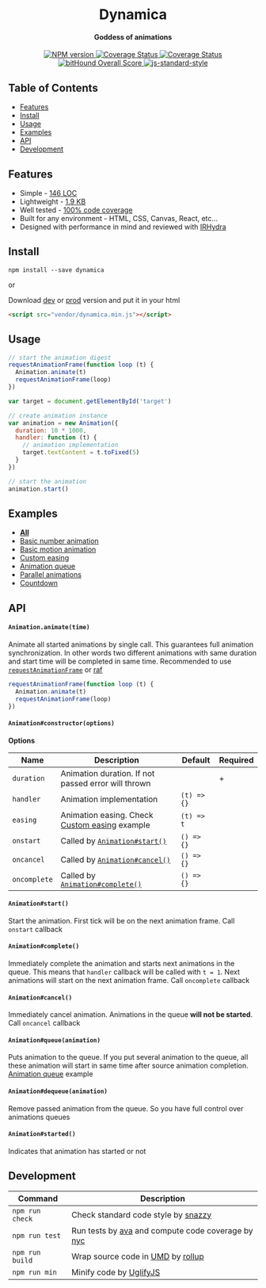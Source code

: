 <h1 align="center">Dynamica</h1>
<h4 align="center">Goddess of animations</h2>
<p align="center">
  <a href="https://www.npmjs.com/package/dynamica" target="_blank">
    <img src="https://img.shields.io/npm/v/dynamica.svg" alt="NPM version" target="_blank"></img>
  </a>
  <a href='https://travis-ci.org/broadsw0rd/dynamica'>
    <img src='https://travis-ci.org/broadsw0rd/dynamica.svg?branch=master' alt='Coverage Status' />
  </a>
  <a href='https://coveralls.io/github/broadsw0rd/dynamica?branch=master'>
    <img src='https://coveralls.io/repos/github/broadsw0rd/dynamica/badge.svg?branch=master' alt='Coverage Status' />
  </a>
  <a href="https://www.bithound.io/github/broadsw0rd/dynamica">
    <img src="https://www.bithound.io/github/broadsw0rd/dynamica/badges/score.svg" alt="bitHound Overall Score">
  </a>
  <a href="https://github.com/feross/standard" target="_blank">
    <img src="https://img.shields.io/badge/code%20style-standard-brightgreen.svg?style=flat" alt="js-standard-style"></img>
  </a>
</p>

## Table of Contents

- [Features](#features)
- [Install](#install)
- [Usage](#usage)
- [Examples](#examples)
- [API](#api)
- [Development](#development)

## Features

- Simple - [146 LOC](https://github.com/broadsw0rd/dynamica/blob/master/dist/dynamica.js#L138)
- Lightweight - [1.9 KB](https://github.com/broadsw0rd/dynamica/blob/master/dist/dynamica.min.js)
- Well tested - [100% code coverage](https://coveralls.io/github/broadsw0rd/dynamica?branch=master)
- Built for any environment - HTML, CSS, Canvas, React, etc...
- Designed with performance in mind and reviewed with [IRHydra](http://mrale.ph/irhydra/2/)

## Install


```
npm install --save dynamica
```

or

Download [dev](https://rawgit.com/broadsw0rd/dynamica/1.0.1/dist/dynamica.js) or [prod](https://rawgit.com/broadsw0rd/dynamica/1.0.1/dist/dynamica.min.js) version and put it in your html

```html
<script src="vendor/dynamica.min.js"></script>
```

## Usage

```js
// start the animation digest
requestAnimationFrame(function loop (t) {
  Animation.animate(t)
  requestAnimationFrame(loop)
})

var target = document.getElementById('target')

// create animation instance
var animation = new Animation({
  duration: 10 * 1000,
  handler: function (t) {
    // animation implementation
    target.textContent = t.toFixed(5)
  }
})

// start the animation
animation.start()
```

## Examples

- **[All](http://codepen.io/collection/nZOBdk/)**
- [Basic number animation](http://codepen.io/broadsw0rd/pen/zBNJvo)
- [Basic motion animation](http://codepen.io/broadsw0rd/pen/qNRMjp)
- [Custom easing](http://codepen.io/broadsw0rd/pen/LZxJjQ)
- [Animation queue](http://codepen.io/broadsw0rd/pen/ezgLGB)
- [Parallel animations](http://codepen.io/broadsw0rd/pen/NArpzK)
- [Countdown](http://codepen.io/broadsw0rd/pen/VjBBkR)

## API

#### `Animation.animate(time)`

Animate all started animations by single call. This guarantees full animation synchronization. In other words two different animations with same duration and start time will be completed in same time. Recommended to use [`requestAnimationFrame`](https://developer.mozilla.org/en-US/docs/Web/API/window/requestAnimationFrame) or [raf](https://www.npmjs.com/package/raf)

```js
requestAnimationFrame(function loop (t) {
  Animation.animate(t)
  requestAnimationFrame(loop)
})
```

#### `Animation#constructor(options)`

**Options**

Name | Description | Default | Required
---- | ----------- | ------- | --------
`duration` | Animation duration. If not passed error will thrown | | +
`handler` | Animation implementation | `(t) => {}` | 
`easing` | Animation easing. Check [Custom easing](http://codepen.io/broadsw0rd/pen/LZxJjQ) example | `(t) => t` | 
`onstart` | Called by [`Animation#start()`](#animationstart) | `() => {}` |
`oncancel` | Called by [`Animation#cancel()`](#animationcancel) | `() => {}` | 
`oncomplete` | Called by [`Animation#complete()`](#animationcomplete) | `() => {}` | 

#### `Animation#start()`

Start the animation. First tick will be on the next animation frame. Call `onstart` callback

#### `Animation#complete()`

Immediately complete the animation and starts next animations in the queue. This means that `handler` callback will be called with `t = 1`. Next animations will start on the next animation frame. Call `oncomplete` callback

#### `Animation#cancel()`

Immediately cancel animation. Animations in the queue **will not be started**. Call `oncancel` callback

#### `Animation#queue(animation)`

Puts animation to the queue. If you put several animation to the queue, all these animation will start in same time after source animation completion. [Animation queue](http://codepen.io/broadsw0rd/pen/ezgLGB) example

#### `Animation#dequeue(animation)`

Remove passed animation from the queue. So you have full control over animations queues

#### `Animation#started()`

Indicates that animation has started or not

## Development

Command | Description
------- | -----------
`npm run check` | Check standard code style by [snazzy](https://www.npmjs.com/package/snazzy)
`npm run test` | Run tests by [ava](https://github.com/sindresorhus/ava) and compute code coverage by [nyc](https://github.com/bcoe/nyc)
`npm run build` | Wrap source code in [UMD](https://github.com/umdjs/umd) by [rollup](http://rollupjs.org/)
`npm run min` | Minify code by [UglifyJS](https://github.com/mishoo/UglifyJS)
